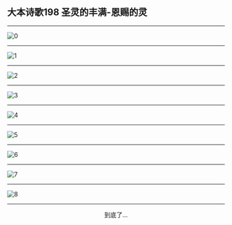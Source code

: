 
## 大本诗歌198 圣灵的丰满-恩赐的灵
        
<div id="aplayer0"></div>

<div id="aplayer1"></div>

<div id="aplayer2"></div>

---

<img alt="0" data-original="https://cdn.jsdelivr.net/gh/k34869/shi/data/d0191/0">

---

<img alt="1" data-original="https://cdn.jsdelivr.net/gh/k34869/shi/data/d0191/1">

---

<img alt="2" data-original="https://cdn.jsdelivr.net/gh/k34869/shi/data/d0191/2">

---

<img alt="3" data-original="https://cdn.jsdelivr.net/gh/k34869/shi/data/d0191/3">

---

<img alt="4" data-original="https://cdn.jsdelivr.net/gh/k34869/shi/data/d0191/4">

---

<img alt="5" data-original="https://cdn.jsdelivr.net/gh/k34869/shi/data/d0191/5">

---

<img alt="6" data-original="https://cdn.jsdelivr.net/gh/k34869/shi/data/d0191/6">

---

<img alt="7" data-original="https://cdn.jsdelivr.net/gh/k34869/shi/data/d0191/7">

---

<img alt="8" data-original="https://cdn.jsdelivr.net/gh/k34869/shi/data/d0191/8">

---

<p style="text-align: center">到底了...</p>

<script src="/js/dist-view.js"></script>

<script>
MAIN.id = 'd0191';
        
const ap0 = new APlayer({
    container: document.getElementById('aplayer0'),
    volume: 1,
    loop: 'none',
    preload: 'none',
    audio: [{
        name: 'D198.mp3',
        artist: '大本诗歌',
        url: 'https://res.wx.qq.com/voice/getvoice?mediaid=MzI0NTk3MDM5M18yMjQ3NTIxMjc5',
        cover: '/favicon'
    }]
});
const ap1 = new APlayer({
    container: document.getElementById('aplayer1'),
    volume: 1,
    loop: 'none',
    preload: 'none',
    audio: [{
        name: 'D198第一节领唱.mp3',
        artist: '大本诗歌',
        url: 'https://res.wx.qq.com/voice/getvoice?mediaid=MzI0NTk3MDM5M18yMjQ3NTIxMjgw',
        cover: '/favicon'
    }]
});
const ap2 = new APlayer({
    container: document.getElementById('aplayer2'),
    volume: 1,
    loop: 'none',
    preload: 'none',
    audio: [{
        name: 'D198教唱版.mp3',
        artist: '大本诗歌',
        url: 'https://res.wx.qq.com/voice/getvoice?mediaid=MzI0NTk3MDM5M18yMjQ3NTIxMjgx',
        cover: '/favicon'
    }]
});
</script>
